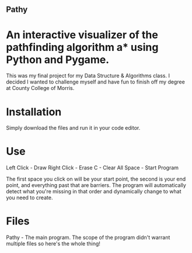 ## Pathy
# An interactive visualizer of the pathfinding algorithm a* using Python and Pygame.

This was my final project for my Data Structure & Algorithms class. I decided I wanted to challenge myself and have fun to finish off my degree at County College of Morris.

# Installation
Simply download the files and run it in your code editor.

# Use
Left Click - Draw
Right Click - Erase
C - Clear All
Space - Start Program

The first space you click on will be your start point, the second is your end point, and everything past that are barriers. The program will automatically detect what you're missing in that order and dynamically change to what you need to create.

# Files
Pathy - The main program. The scope of the program didn't warrant multiple files so here's the whole thing!
